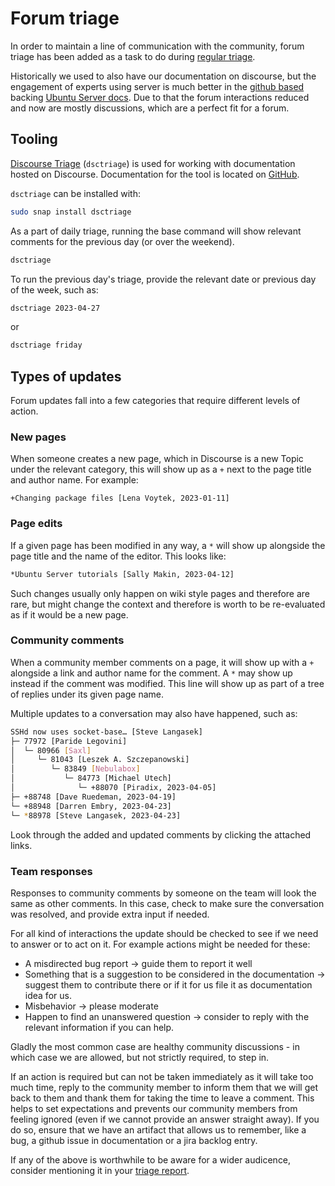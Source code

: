 # Forum triage

In order to maintain a line of communication with the community, forum
triage has been added as a task to do during [regular triage](Triage.md).

Historically we used to also have our documentation on discourse, but the
engagement of experts using server is much better in the [github based](https://github.com/canonical/ubuntu-server-documentation)
backing [Ubuntu Server docs](https://documentation.ubuntu.com/server).
Due to that the forum interactions reduced and now are mostly discussions, which are a perfect fit for a forum.

## Tooling

[Discourse Triage](https://snapcraft.io/dsctriage) (`dsctriage`) is used for
working with documentation hosted on Discourse. Documentation for the tool is
located on [GitHub](https://github.com/lvoytek/discourse-triage).

`dsctriage` can be installed with:

```bash
sudo snap install dsctriage
```

As a part of daily triage, running the base command will show relevant
comments for the previous day (or over the weekend).

```bash
dsctriage
```

To run the previous day's triage, provide the relevant date or previous day of
the week, such as:

```bash
dsctriage 2023-04-27
```

or

```bash
dsctriage friday
```

## Types of updates

Forum updates fall into a few categories that require different levels
of action.

### New pages

When someone creates a new page, which in Discourse is a new Topic under the
relevant category, this will show up as a `+` next to the page title and author
name. For example:

```text
+Changing package files [Lena Voytek, 2023-01-11]
```

### Page edits

If a given page has been modified in any way, a `*` will show up alongside the
page title and the name of the editor. This looks like:

```bash
*Ubuntu Server tutorials [Sally Makin, 2023-04-12]
```

Such changes usually only happen on wiki style pages and therefore
are rare, but might change the context and therefore is worth to be
re-evaluated as if it would be a new page.

### Community comments

When a community member comments on a page, it will show up with a `+`
alongside a link and author name for the comment. A `*` may show up instead if
the comment was modified. This line will show up as part of a tree of replies
under its given page name.

Multiple updates to a conversation may also have happened, such as:

```bash
SSHd now uses socket-base… [Steve Langasek] 
├─ 77972 [Paride Legovini] 
│  └─ 80966 [Saxl] 
│     └─ 81043 [Leszek A. Szczepanowski] 
│        └─ 83849 [Nebulabox] 
│           └─ 84773 [Michael Utech] 
│              └─ +88070 [Piradix, 2023-04-05] 
├─ +88748 [Dave Ruedeman, 2023-04-19] 
└─ +88948 [Darren Embry, 2023-04-23] 
└─ *88978 [Steve Langasek, 2023-04-23] 
```

Look through the added and updated comments by clicking the attached links.

### Team responses

Responses to community comments by someone on the team will look the same as
other comments. In this case, check to make sure the conversation was resolved,
and provide extra input if needed.

For all kind of interactions the update should be checked to see if we need to
answer or to act on it. For example actions might be needed for these:

- A misdirected bug report -> guide them to report it well
- Something that is a suggestion to be considered in the documentation -> suggest them to contribute there or if it for us file it as documentation idea for us.
- Misbehavior -> please moderate
- Happen to find an unanswered question -> consider to reply with the relevant information if you can help.

Gladly the most common case are healthy community discussions - in which case we
are allowed, but not strictly required, to step in.

If an action is required but can not be taken immediately as it will take
too much time, reply to the community member to inform them that we will get
back to them and thank them for taking the time to leave a comment. This helps
to set expectations and prevents our community members from feeling ignored
(even if we cannot provide an answer straight away).
If you do so, ensure that we have an artifact that allows us to remember, like
a bug, a github issue in documentation or a jira backlog entry.

If any of the above is worthwhile to be aware for a wider audicence, consider
mentioning it in your [triage report](Triage.md#awareness-of-the-triage).
